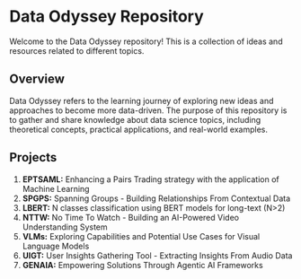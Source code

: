 # Data Odyssey Repository
Welcome to the Data Odyssey repository! This is a collection of ideas and resources related to different topics.

## Overview
Data Odyssey refers to the learning journey of exploring new ideas and approaches to become more data-driven. The purpose of this repository is to gather and share knowledge about data science topics, including theoretical concepts, practical applications, and real-world examples. 

## Projects
1. **EPTSAML:** Enhancing a Pairs Trading strategy with the application of Machine Learning
2. **SPGPS:** Spanning Groups - Building Relationships From Contextual Data
3. **LBERT:** N classes classification using BERT models for long-text (N>2) 
4. **NTTW:** No Time To Watch - Building an AI-Powered Video Understanding System
5. **VLMs:** Exploring Capabilities and Potential Use Cases for Visual Language Models 
6. **UIGT:** User Insights Gathering Tool - Extracting Insights From Audio Data
7. **GENAIA:** Empowering Solutions Through Agentic AI Frameworks 
